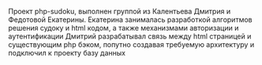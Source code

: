 Проект php-sudoku, выполнен группой из Калентьева Дмитрия и Федотовой Екатерины.
Екатерина занималась разработкой алгоритмов решения судоку и html кодом, а также механизмами авторизации и аутентификации
Дмитрий разрабатывал связь между html страницей и существующим php бэком, попутно создавая требуемую архитектуру и подключил к проекту базу данных
